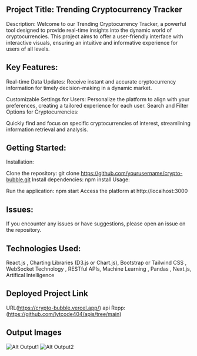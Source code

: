 ## Project Title: Trending Cryptocurrency Tracker

Description:
Welcome to our Trending Cryptocurrency Tracker, a powerful tool designed to provide real-time insights into the dynamic world of cryptocurrencies. This project aims to offer a user-friendly interface with interactive visuals, ensuring an intuitive and informative experience for users of all levels.

## Key Features:

Real-time Data Updates:
Receive instant and accurate cryptocurrency information for timely decision-making in a dynamic market.

Customizable Settings for Users:
Personalize the platform to align with your preferences, creating a tailored experience for each user.
Search and Filter Options for Cryptocurrencies:

Quickly find and focus on specific cryptocurrencies of interest, streamlining information retrieval and analysis.

## Getting Started:

Installation:

Clone the repository: git clone https://github.com/yourusername/crypto-bubble.git
Install dependencies: npm install
Usage:

Run the application: npm start
Access the platform at http://localhost:3000

## Issues:
If you encounter any issues or have suggestions, please open an issue on the repository.

## Technologies Used:
React.js , 
Charting Libraries (D3.js or Chart.js),
Bootstrap or Tailwind CSS ,
WebSocket Technology ,
RESTful APIs,
Machine Learning ,
Pandas ,
Next.js,
Artifical Intelligence 
## Deployed Project Link
URL(https://crypto-bubble.vercel.app/)  api Repp: (https://github.com/lytcode404/apis/tree/main)

## Output Images
![Alt Output1](image "https://drive.google.com/file/d/1oE76V-zPeqHI1oAGEmo209yWCZ_jtjgU/view?usp=sharing")
![Alt Output2](image "https://drive.google.com/file/d/1GjJk_88LfyRHILXuWGLgpL9XFmC7w0ge/view?usp=sharing")

